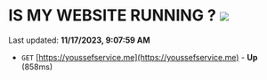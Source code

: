 # IS MY WEBSITE RUNNING ? [![](https://img.shields.io/static/v1?label=Sponsor&message=%E2%9D%A4&logo=GitHub&color=%23fe8e86)](https://github.com/sponsors/<username>)

Last updated: **11/17/2023, 9:07:59 AM**

- `GET` [https://youssefservice.me](https://youssefservice.me) - **Up** (858ms)
